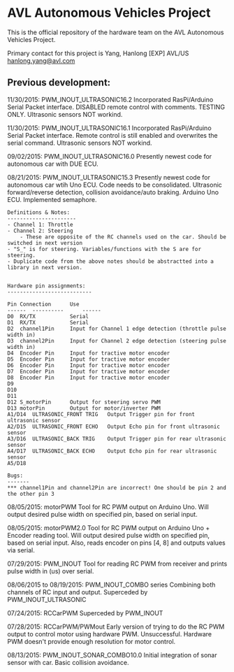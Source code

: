 AVL Autonomous Vehicles Project
===============================

This is the official repository of the hardware team on the AVL Autonomous Vehicles Project.

Primary contact for this project is Yang, Hanlong [EXP] AVL/US <hanlong.yang@avl.com>



Previous development:
---------------------
11/30/2015: PWM_INOUT_ULTRASONIC16.2
	Incorporated RasPi/Arduino Serial Packet interface. DISABLED remote control with comments. TESTING ONLY.
	Ultrasonic sensors NOT workind.

11/30/2015: PWM_INOUT_ULTRASONIC16.1
	Incorporated RasPi/Arduino Serial Packet interface. Remote control is still enabled and overwrites the serial command.
	Ultrasonic sensors NOT workind.



09/02/2015: PWM_INOUT_ULTRASONIC16.0
	Presently newest code for autonomous car with DUE ECU.



08/21/2015: PWM_INOUT_ULTRASONIC15.3
	Presently newest code for autonomous car wtih Uno ECU. Code needs to be consolidated.
	Ultrasonic forward/reverse detection, collision avoidance/auto braking. Arduino Uno ECU.
	Implemented semaphore.


	Definitions & Notes:
	----------------------
	- Channel 1: Throttle
	- Channel 2: Steering
		- These are opposite of the RC channels used on the car. Should be switched in next version
	- "S_" is for steering. Variables/functions with the S are for steering.
	- Duplicate code from the above notes should be abstractted into a library in next version.


	Hardware pin assignments:
	---------------------------

	Pin	Connection		Use
	------	----------		------
	D0	RX/TX			Serial
	D1	RX/TX			Serial
	D2	channel1Pin		Input for Channel 1 edge detection (throttle pulse width in)
	D3	channel2Pin		Input for Channel 2 edge detection (steering pulse width in)
	D4	Encoder Pin		Input for tractive motor encoder
	D5	Encoder Pin		Input for tractive motor encoder
	D6	Encoder Pin		Input for tractive motor encoder
	D7	Encoder Pin		Input for tractive motor encoder
	D8	Encoder Pin		Input for tractive motor encoder
	D9	
	D10	
	D11	
	D12	S_motorPin		Output for steering servo PWM
	D13	motorPin		Output for motor/inverter PWM
	A1/D14	ULTRASONIC_FRONT TRIG	Output Trigger pin for front ultrasonic sensor
	A2/D15	ULTRASONIC_FRONT ECHO	Output Echo pin for front ultrasonic sensor
	A3/D16	ULTRASONIC_BACK TRIG	Output Trigger pin for rear ultrasonic sensor
	A4/D17	ULTRASONIC_BACK ECHO	Output Echo pin for rear ultrasonic sensor
	A5/D18	

	Bugs:
	-------
	*** channel1Pin and channel2Pin are incorrect! One should be pin 2 and the other pin 3



08/05/2015: motorPWM
	Tool for RC PWM output on Arduino Uno.
	Will output desired pulse width on specified pin, based on serial input.


08/05/2015: motorPWM2.0
	Tool for RC PWM output on Arduino Uno + Encoder reading tool.
	Will output desired pulse width on specified pin, based on serial input.
	Also, reads encoder on pins [4, 8] and outputs values via serial.


07/29/2015: PWM_INOUT
	Tool for reading RC PWM from receiver and prints pulse width in (us) over serial.


08/06/2015 to
08/19/2015: PWM_INOUT_COMBO series
	Combining both channels of RC input and output. Superceded by PWM_INOUT_ULTRASONIC


07/24/2015: RCCarPWM
	Superceded by PWM_INOUT

07/28/2015: RCCarPWM/PWMout
	Early version of trying to do the RC PWM output to control motor using hardware PWM.
	Unsuccessful. Hardware PWM doesn't provide enough resolution for motor control.

08/13/2015: PWM_INOUT_SONAR_COMBO10.0
	Initial integration of sonar sensor with car. Basic collision avoidance.

